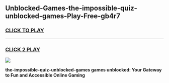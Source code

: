 
## Unblocked-Games-the-impossible-quiz-unblocked-games-Play-Free-gb4r7
<h3>
<a href="https://premium76.site?title=the-impossible-quiz-unblocked-games&ref=18A">CLICK TO PLAY</a></h3>
<hr>

<h3>
<a href="https://premium76.site?title=the-impossible-quiz-unblocked-games&ref=18A">CLICK 2 PLAY</a>
  
</h3>

<a href="https://premium76.site?title=the-impossible-quiz-unblocked-games&ref=18A"><img src="https://clearcache.store/games.png"></a>


**the-impossible-quiz-unblocked-games games unblocked: Your Gateway to Fun and Accessible Online Gaming**
